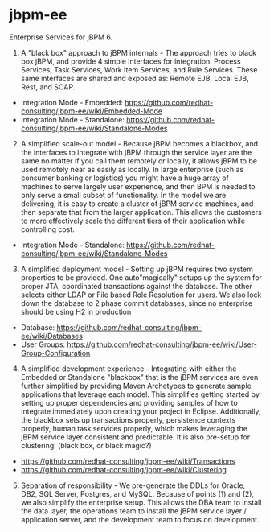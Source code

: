 jbpm-ee
=======
Enterprise Services for jBPM 6.

1) A "black box" approach to jBPM internals - The approach tries to black box jBPM, and provide 4 simple interfaces for integration: Process Services, Task Services, Work Item Services, and Rule Services.  These same interfaces are shared and exposed as: Remote EJB, Local EJB, Rest, and SOAP.
  * Integration Mode - Embedded: https://github.com/redhat-consulting/jbpm-ee/wiki/Embedded-Mode
  * Integration Mode - Standalone: https://github.com/redhat-consulting/jbpm-ee/wiki/Standalone-Modes


2) A simplified scale-out model - Because jBPM becomes a blackbox, and the interfaces to integrate with jBPM through the service layer are the same no matter if you call them remotely or locally, it allows jBPM to be used remotely near as easily as locally.  In large enterprise (such as consumer banking or logistics) you might have a huge array of machines to serve largely user experience, and then BPM is needed to only serve a small subset of functionality.  In the model we are delivering, it is easy to create a cluster of jBPM service machines, and then separate that from the larger application.  This allows the customers to more effectively scale the different tiers of their application while controlling cost.
  * Integration Mode - Standalone: https://github.com/redhat-consulting/jbpm-ee/wiki/Standalone-Modes


3) A simplified deployment model - Setting up jBPM requires two system properties to be provided.  One auto"magically" setups up the system for proper JTA, coordinated transactions against the database.  The other selects either LDAP or File based Role Resolution for users.  We also lock down the database to 2 phase commit databases, since no enterprise should be using H2 in production 
  * Database: https://github.com/redhat-consulting/jbpm-ee/wiki/Databases
  * User Groups: https://github.com/redhat-consulting/jbpm-ee/wiki/User-Group-Configuration


4) A simplified development experience - Integrating with either the Embedded or Standalone "blackbox" that is the jBPM services are even further simplified by providing Maven Archetypes to generate sample applications that leverage each model.  This simplifies getting started by setting up proper dependencies and providing samples of how to integrate immediately upon creating your project in Eclipse.  Additionally, the blackbox sets up transactions properly, persistence contexts properly, human task services properly, which makes leveraging the jBPM service layer consistent and predictable.  It is also pre-setup for clustering! (black box, or black magic?)
  * https://github.com/redhat-consulting/jbpm-ee/wiki/Transactions
  * https://github.com/redhat-consulting/jbpm-ee/wiki/Clustering


5) Separation of responsibility - We pre-generate the DDLs for Oracle, DB2, SQL Server, Postgres, and MySQL.  Because of points (1) and (2), we also simplify the enterprise setup.  This allows the DBA team to install the data layer, the operations team to install the jBPM service layer / application server, and the development team to focus on development.


